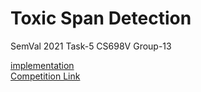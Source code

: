 # Toxic Span Detection
SemVal 2021 Task-5
CS698V Group-13<br>
<!--
<object data="https://github.com/samyakjain3001/Toxic-Span-Detection/IITK@Detox_at_SemEval_2021_Task_5.pdf" type="application/pdf" width="700px" height="700px">
    <embed src="https://github.com/samyakjain3001/Toxic-Span-Detection/IITK@Detox_at_SemEval_2021_Task_5.pdf">
        <p><a href="https://github.com/samyakjain3001/Toxic-Span-Detection/IITK@Detox_at_SemEval_2021_Task_5.pdf">Download PDF</a>.</p>
    </embed>
</object>
-->
[implementation](https://github.com/architb1703/Toxic_Span)<br>
[Competition Link](https://competitions.codalab.org/competitions/25623)

<object data="/IITK@Detox_at_SemEval_2021_Task_5.pdf" type="application/pdf" width="100%">
</object>
